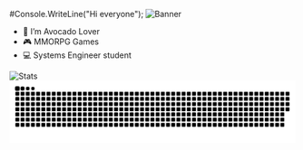 #Console.WriteLine("Hi everyone");
![Banner](https://pbs.twimg.com/profile_banners/977003300221538305/1688171154/1500x500)

- 🥑 I’m Avocado Lover
- 🎮 MMORPG Games
- 💻 Systems Engineer student

![Stats](https://github-readme-stats.vercel.app/api?username=Ismael-Asensio&theme=merko&show_icons=true)
![snake gif](https://github.com/Ismael-Asensio/Ismael-Asensio/blob/output/github-contribution-grid-snake.svg)
